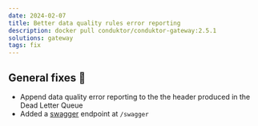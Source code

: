 ```yaml
---
date: 2024-02-07
title: Better data quality rules error reporting 
description: docker pull conduktor/conduktor-gateway:2.5.1
solutions: gateway
tags: fix
---
```


## General fixes 🔨

- Append data quality error reporting to the the header produced in the Dead Letter Queue
- Added a [swagger](https://github.com/swagger-api/swagger-ui) endpoint at `/swagger`